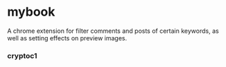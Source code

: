 # mybook
A chrome extension for filter comments and posts of certain keywords, as well as setting effects on preview images.

### cryptoc1
